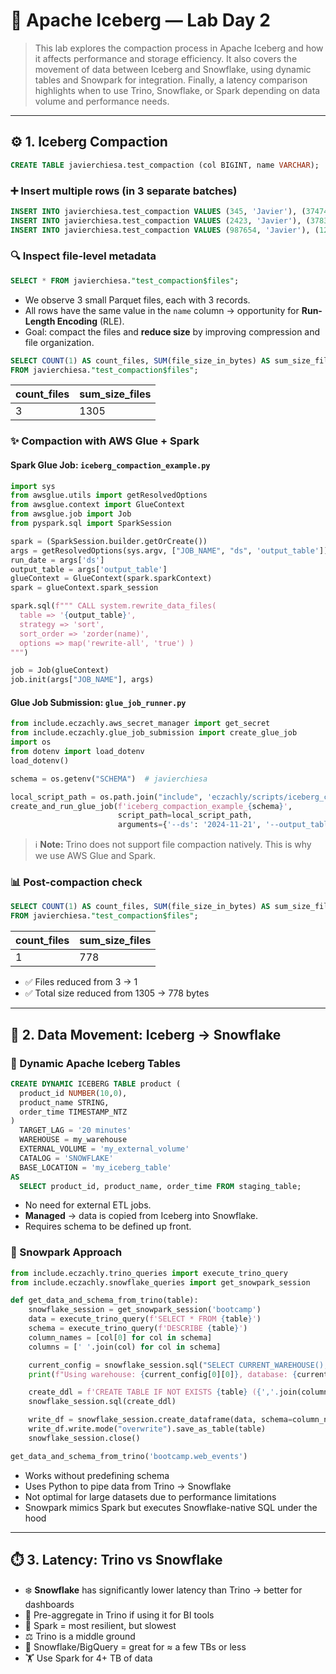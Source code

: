 # 🧊 Apache Iceberg — Lab Day 2

> This lab explores the compaction process in Apache Iceberg and how it affects performance and storage efficiency.
> It also covers the movement of data between Iceberg and Snowflake, using dynamic tables and Snowpark for integration.
> Finally, a latency comparison highlights when to use Trino, Snowflake, or Spark depending on data volume and performance needs.

---

## ⚙️ 1. Iceberg Compaction

```sql
CREATE TABLE javierchiesa.test_compaction (col BIGINT, name VARCHAR);
```

### ➕ Insert multiple rows (in 3 separate batches)

```sql
INSERT INTO javierchiesa.test_compaction VALUES (345, 'Javier'), (3747467, 'Javier'), (75673, 'Javier');
INSERT INTO javierchiesa.test_compaction VALUES (2423, 'Javier'), (378394748, 'Javier'), (4738, 'Javier');
INSERT INTO javierchiesa.test_compaction VALUES (987654, 'Javier'), (127654, 'Javier'), (87, 'Javier');
```

### 🔍 Inspect file-level metadata

```sql
SELECT * FROM javierchiesa."test_compaction$files";
```

- We observe 3 small Parquet files, each with 3 records.
- All rows have the same value in the `name` column → opportunity for **Run-Length Encoding** (RLE).
- Goal: compact the files and **reduce size** by improving compression and file organization.

```sql
SELECT COUNT(1) AS count_files, SUM(file_size_in_bytes) AS sum_size_files
FROM javierchiesa."test_compaction$files";
```

| count_files | sum_size_files |
|-------------|----------------|
| 3           | 1305           |

### ✨ Compaction with AWS Glue + Spark

#### Spark Glue Job: `iceberg_compaction_example.py`

```python
import sys
from awsglue.utils import getResolvedOptions
from awsglue.context import GlueContext
from awsglue.job import Job
from pyspark.sql import SparkSession

spark = (SparkSession.builder.getOrCreate())
args = getResolvedOptions(sys.argv, ["JOB_NAME", "ds", 'output_table'])
run_date = args['ds']
output_table = args['output_table']
glueContext = GlueContext(spark.sparkContext)
spark = glueContext.spark_session

spark.sql(f""" CALL system.rewrite_data_files( 
  table => '{output_table}',
  strategy => 'sort',
  sort_order => 'zorder(name)',
  options => map('rewrite-all', 'true') )
""")

job = Job(glueContext)
job.init(args["JOB_NAME"], args)
```

#### Glue Job Submission: `glue_job_runner.py`

```python
from include.eczachly.aws_secret_manager import get_secret
from include.eczachly.glue_job_submission import create_glue_job
import os
from dotenv import load_dotenv
load_dotenv()

schema = os.getenv("SCHEMA")  # javierchiesa

local_script_path = os.path.join("include", 'eczachly/scripts/iceberg_compaction_example.py')
create_and_run_glue_job(f'iceberg_compaction_example_{schema}',
                        script_path=local_script_path,
                        arguments={'--ds': '2024-11-21', '--output_table': f'{schema}.test_compaction'})
```

> ℹ️ **Note:** Trino does not support file compaction natively. This is why we use AWS Glue and Spark.

### 📊 Post-compaction check

```sql
SELECT COUNT(1) AS count_files, SUM(file_size_in_bytes) AS sum_size_files
FROM javierchiesa."test_compaction$files";
```

| count_files | sum_size_files |
|-------------|----------------|
| 1           | 778            |

- ✅ Files reduced from 3 → 1
- ✅ Total size reduced from 1305 → 778 bytes

---

## 🛫 2. Data Movement: Iceberg → Snowflake

### 🚀 Dynamic Apache Iceberg Tables

```sql
CREATE DYNAMIC ICEBERG TABLE product (
  product_id NUMBER(10,0), 
  product_name STRING, 
  order_time TIMESTAMP_NTZ
)
  TARGET_LAG = '20 minutes'
  WAREHOUSE = my_warehouse
  EXTERNAL_VOLUME = 'my_external_volume'
  CATALOG = 'SNOWFLAKE'
  BASE_LOCATION = 'my_iceberg_table'
AS
  SELECT product_id, product_name, order_time FROM staging_table;
```

- No need for external ETL jobs.
- **Managed** → data is copied from Iceberg into Snowflake.
- Requires schema to be defined up front.

### 🤖 Snowpark Approach

```python
from include.eczachly.trino_queries import execute_trino_query
from include.eczachly.snowflake_queries import get_snowpark_session

def get_data_and_schema_from_trino(table):
    snowflake_session = get_snowpark_session('bootcamp')
    data = execute_trino_query(f'SELECT * FROM {table}')
    schema = execute_trino_query(f'DESCRIBE {table}')
    column_names = [col[0] for col in schema]
    columns = [' '.join(col) for col in schema]

    current_config = snowflake_session.sql("SELECT CURRENT_WAREHOUSE(), CURRENT_DATABASE(), CURRENT_SCHEMA()").collect()
    print(f"Using warehouse: {current_config[0][0]}, database: {current_config[0][1]}, schema: {current_config[0][2]}")

    create_ddl = f'CREATE TABLE IF NOT EXISTS {table} ({','.join(columns)})'
    snowflake_session.sql(create_ddl)

    write_df = snowflake_session.create_dataframe(data, schema=column_names)
    write_df.write.mode("overwrite").save_as_table(table)
    snowflake_session.close()

get_data_and_schema_from_trino('bootcamp.web_events')
```

- Works without predefining schema
- Uses Python to pipe data from Trino → Snowflake
- Not optimal for large datasets due to performance limitations
- Snowpark mimics Spark but executes Snowflake-native SQL under the hood

---

## ⏱️ 3. Latency: Trino vs Snowflake

- ❄️ **Snowflake** has significantly lower latency than Trino → better for dashboards
- 🧮 Pre-aggregate in Trino if using it for BI tools
- 🐢 Spark = most resilient, but slowest
- ⚖️ Trino is a middle ground
- 🚀 Snowflake/BigQuery = great for ≈ a few TBs or less
- 🏋️ Use Spark for 4+ TB of data
